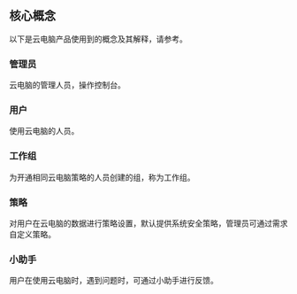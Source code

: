 ## 核心概念
以下是云电脑产品使用到的概念及其解释，请参考。
### 管理员
云电脑的管理人员，操作控制台。
### 用户
使用云电脑的人员。
### 工作组
为开通相同云电脑策略的人员创建的组，称为工作组。
### 策略
对用户在云电脑的数据进行策略设置，默认提供系统安全策略，管理员可通过需求自定义策略。
### 小助手
用户在使用云电脑时，遇到问题时，可通过小助手进行反馈。
